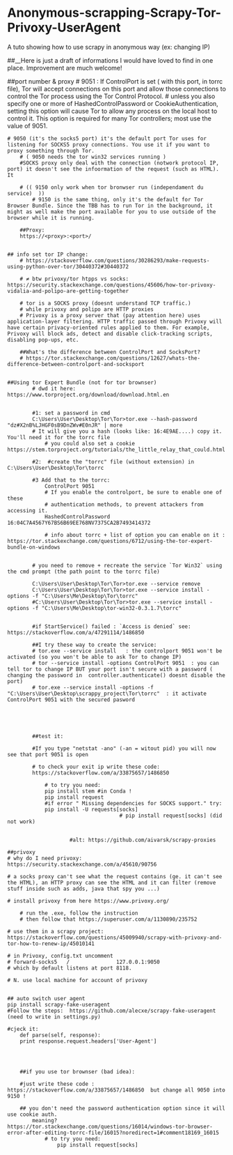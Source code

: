 # Anonymous-scrapping-Scrapy-Tor-Privoxy-UserAgent
A tuto showing how to use scrapy in anonymous way (ex: changing IP)


##__Here is just a draft of informations I would have loved to find in one place. Improvement are much welcome!

##port number & proxy
	# 9051 :  If ControlPort is set ( with this port, in torrc file), Tor will accept connections on this port and allow those connections to control the Tor process using the Tor Control Protocol. 
		# unless you also specify one or more of HashedControlPassword or CookieAuthentication, setting this option will cause Tor to allow any process on the local host to control it. This option is required for many Tor controllers; most use the value of 9051.
	
	# 9050 (it's the socks5 port) it's the default port Tor uses for listening for SOCKS5 proxy connections. You use it if you want to proxy something through Tor.	
		# ( 9050 needs the tor win32 services running )  
		#SOCKS proxy only deal with the connection (notwork protocol IP, port) it doesn't see the infoormation of the request (such as HTML). It 
		
		# (( 9150 only work when tor bronwser run (independament du service)  ))
			# 9150 is the same thing, only it's the default for Tor Browser Bundle. Since the TBB has to run Tor in the background, it might as well make the port available for you to use outside of the browser while it is running.

		##Proxy:	
		https://<proxy>:<port>/
	
	
	## info set tor IP change:
		# https://stackoverflow.com/questions/30286293/make-requests-using-python-over-tor/30440372#30440372
		
		# ≠ btw privoxy/tor htpps vs socks: https://security.stackexchange.com/questions/45606/how-tor-privoxy-vidalia-and-polipo-are-getting-together
		
		# tor is a SOCKS proxy (doesnt understand TCP traffic.)
		# while privoxy and polipo are HTTP proxies
		# Privoxy is a proxy server that (pay attention here) uses application-layer filtering. HTTP traffic passed through Privoxy will have certain privacy-oriented rules applied to them. For example, Privoxy will block ads, detect and disable click-tracking scripts, disabling pop-ups, etc.
		
		##What's the difference between ControlPort and SocksPort?
		# https://tor.stackexchange.com/questions/12627/whats-the-difference-between-controlport-and-socksport
	
	
	##Using tor Expert Bundle (not for tor brownser)
			# dwd it here: https://www.torproject.org/download/download.html.en
	
	
			#1: set a password in cmd 
			C:\Users\User\Desktop\Tor\Tor>tor.exe --hash-password "dz#X2nB%LJHGF0sB9DnZWv#E0nJR" | more
			# It will give you a hash (looks like: 16:4E9AE....) copy it. You'll need it for the torrc file 
				# you could also set a cookie https://stem.torproject.org/tutorials/the_little_relay_that_could.html
				
			#2:  #create the "torrc" file (without extension) in C:\Users\User\Desktop\Tor\torrc
				
			#3 Add that to the torrc:
				ControlPort 9051
				# If you enable the controlport, be sure to enable one of these
				# authentication methods, to prevent attackers from accessing it.
				HashedControlPassword 16:04C7A4567Y67BS6B69EE768NV7375CA2B7493414372
			
				# info about torrc + list of option you can enable on it : 			https://tor.stackexchange.com/questions/6712/using-the-tor-expert-bundle-on-windows
			
			
			# you need to remove + recreate the service `Tor Win32` using the cmd prompt (the path point to the torrc file) 

			C:\Users\User\Desktop\Tor\Tor>tor.exe --service remove
			C:\Users\User\Desktop\Tor\Tor>tor.exe --service install -options -f "C:\Users\Me\Desktop\Tor\torrc"
			#C:\Users\User\Desktop\Tor\Tor>tor.exe --service install -options -f "C:\Users\Me\Desktop\tor-win32-0.3.1.7\torrc"
			
			
			#if StartService() failed : `Access is denied` see: https://stackoverflow.com/a/47291114/1486850 

			##I try these way to create the service: 
			# tor.exe --service install   : the controlport 9051 won't be activated (so you won't be able to ask Tor to change IP)
			# tor --service install -options ControlPort 9051  : you can tell tor to change IP BUT your port isn't secure with a password ( changing the password in  controller.authenticate() doesnt disable the port)
			# tor.exe --service install -options -f "C:\Users\User\Desktop\scrappy_project\Tor\torrc"  : it activate ControlPort 9051 with the secured pasword

			


			
			##test it:
			
			#If you type "netstat -ano" (-an = witout pid) you will now see that port 9051 is open
			
			# to check your exit ip write these code:
			https://stackoverflow.com/a/33875657/1486850
			
				# to try you need:
				pip install stem #in Conda !
				pip install request 
				#if error " Missing dependencies for SOCKS support." try: 
				pip install -U requests[socks]
										# pip install request[socks] (did not work)


						#alt: https://github.com/aivarsk/scrapy-proxies
		
	##privoxy
	# why do I need privoxy: https://security.stackexchange.com/a/45610/90756 
	
	# a socks proxy can't see what the request contains (ge. it can't see the HTML), an HTTP proxy can see the HTML and it can filter (remove stuff inside such as adds, java that spy you ...)

	# install privoxy from here https://www.privoxy.org/

		# run the .exe, follow the instruction
		# then follow that https://superuser.com/a/1130890/235752 

	# use them in a scrapy project: https://stackoverflow.com/questions/45009940/scrapy-with-privoxy-and-tor-how-to-renew-ip/45010141 

	# in Privoxy, config.txt uncomment
	# forward-socks5   /               127.0.0.1:9050 
	# which by default listens at port 8118.
	
	# N. use local machine for account of privoxy
	
	
	## auto switch user agent
	pip install scrapy-fake-useragent
	#Follow the steps:  https://github.com/alecxe/scrapy-fake-useragent  (need to write in settings.py)
	
	#cjeck it:
		def parse(self, response):
		print response.request.headers['User-Agent']
		
		
		
		
		##if you use tor brownser (bad idea):

		#just write these code : 	https://stackoverflow.com/a/33875657/1486850  but change all 9050 into 9150 !
			
		## you don't need the password authentication option since it will use cookie auth.
			meaning? https://tor.stackexchange.com/questions/16014/windows-tor-browser-error-after-editing-torrc-file/16015?noredirect=1#comment18169_16015 
				# to try you need:
					pip install request[socks] 
	
		
